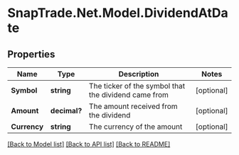 # SnapTrade.Net.Model.DividendAtDate

## Properties

Name | Type | Description | Notes
------------ | ------------- | ------------- | -------------
**Symbol** | **string** | The ticker of the symbol that the dividend came from | [optional] 
**Amount** | **decimal?** | The amount received from the dividend | [optional] 
**Currency** | **string** | The currency of the amount | [optional] 

[[Back to Model list]](../README.md#documentation-for-models) [[Back to API list]](../README.md#documentation-for-api-endpoints) [[Back to README]](../README.md)

